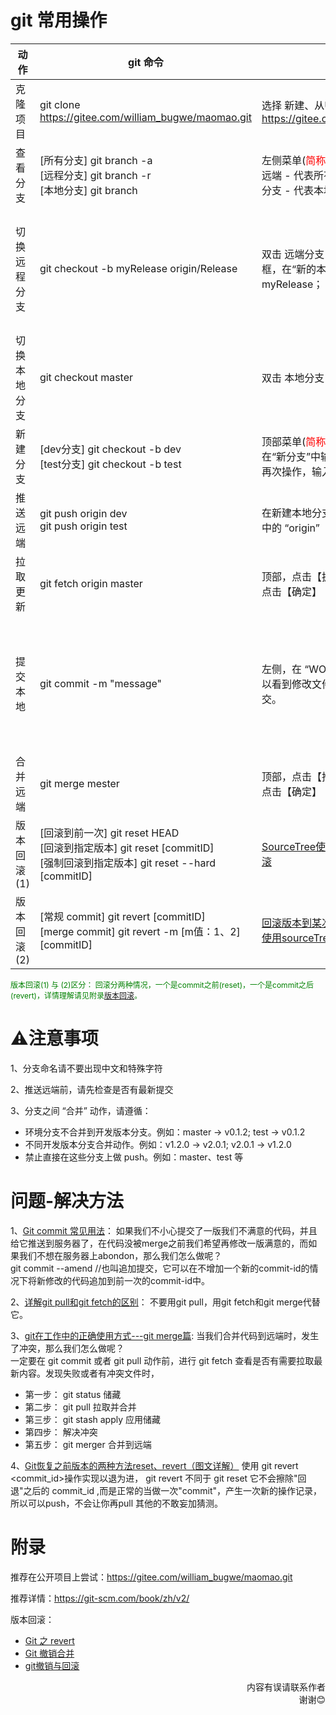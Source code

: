 # git 常用操作
| 动作 | git 命令 | sourceTree 操作 | 备注 |
| --- | -------- | -------------- | ---- |
| 克隆项目 | git clone https://gitee.com/william_bugwe/maomao.git | 选择 新建、从URL克隆，填写地址 https://gitee.com/william_bugwe/maomao.git | 默认分支 master 
| 查看分支 | [所有分支] git branch -a <br> [远程分支] git branch -r <br> [本地分支] git branch | 左侧菜单(<span style="color: red;">简称：左侧</span>)： <br> 远端 - 代表所有远端分支<br> 分支 - 代表本地分支 | |
| 切换远程分支 | git checkout -b myRelease origin/Release <br>| 双击 远端分支 Release；弹出“检出新分支”弹框，在“新的本地分支名称”中输入 myRelease；| 作用是 checkout 远程的 Release 分支，在本地起名为 myRelease 分支，并切换到本地的 myRelase 分支  | 
| 切换本地分支 | git checkout master | 双击 本地分支 master | 切记分支时，文件状态最好无修改内容 |
| 新建分支 | [dev分支] git checkout -b dev <br> [test分支] git checkout -b test | 顶部菜单(<span style="color: red;">简称：顶部</span>)，点击【分支】按钮<br>在“新分支”中输入：dev<br> 再次操作，输入：test | 当前在 master 分支上，做新建分支操作 |
| 推送远端 | git push origin dev <br> git push origin test | 在新建本地分支上(dev)右击，选择【推送到】中的 “origin” | |
| 拉取更新 | git fetch origin master | 顶部，点击【抓取】按钮<br>点击【确定】 | 当前在 master 分支上，做拉取更新操作 |
| 提交本地 | git commit -m "message" | 左侧，在 “WORKSPACE” -> “文件状态” 中，可以看到修改文件，底部填写 message 点击提交。 | ⚠️sourecTree 操作“文件状态”底部，勾选框【立即推送变更到 origin/mester】作用是，提交动作自动合并到远端分支上。 |
| 合并远端 | git merge mester | 顶部，点击【推送】按钮<br>点击【确定】 |  |
| 版本回滚(1) | [回滚到前一次] git reset HEAD <br> [回滚到指定版本] git reset [commitID] <br> [强制回滚到指定版本] git reset --hard [commitID] | <a href="https://www.jianshu.com/p/07d3a90425d4">SourceTree使用教程--文件部分提交、撤销回滚</a> | |
| 版本回滚(2) | [常规 commit] git revert [commitID] <br> [merge commit] git revert -m [m值：1、2] [commitID] | <a href="https://jingyan.baidu.com/article/ab0b563057387ac15afa7dca.html">回滚版本到某次提交</a> <br> <a href="https://blog.csdn.net/u012373815/article/details/78142806/">使用sourceTree回滚git代码到历史节点</a> | <a href="https://www.jianshu.com/p/741afd526110">SourceTree回滚指定文件代码</a> |

<span style="font-size: 12px;color: green;">
版本回滚(1) 与 (2)区分：
回滚分两种情况，一个是commit之前(reset)，一个是commit之后(revert)，详情理解请见附录<a href="#3">版本回滚</a>。
</span>

# ⚠️注意事项
1、分支命名请不要出现中文和特殊字符

2、推送远端前，请先检查是否有最新提交

3、分支之间 “合并” 动作，请遵循：
- 环境分支不合并到开发版本分支。例如：master -> v0.1.2; test -> v0.1.2
- 不同开发版本分支合并动作。例如：v1.2.0 -> v2.0.1; v2.0.1 -> v1.2.0
- 禁止直接在这些分支上做 push。例如：master、test 等

# 问题-解决方法
1、<a href="https://blog.csdn.net/qianxuedegushi/article/details/80311358">Git commit 常见用法</a>：
如果我们不小心提交了一版我们不满意的代码，并且给它推送到服务器了，在代码没被merge之前我们希望再修改一版满意的，而如果我们不想在服务器上abondon，那么我们怎么做呢？<br>
git commit --amend //也叫追加提交，它可以在不增加一个新的commit-id的情况下将新修改的代码追加到前一次的commit-id中。

2、<a href="https://blog.csdn.net/weixin_41975655/article/details/82887273">详解git pull和git fetch的区别</a>：
不要用git pull，用git fetch和git merge代替它。

3、<a href="https://blog.csdn.net/nrsc272420199/article/details/85227095">git在工作中的正确使用方式---git merge篇</a>:
当我们合并代码到远端时，发生了冲突，那么我们怎么做呢？<br>
一定要在 git commit 或者 git pull 动作前，进行 git fetch 查看是否有需要拉取最新内容。发现失败或者有冲突文件时，
- 第一步： git status 储藏
- 第二步： git pull 拉取并合并
- 第三步： git stash apply 应用储藏
- 第四步： 解决冲突
- 第五步： git merger 合并到远端

4、<a href="https://blog.csdn.net/yxlshk/article/details/79944535">Git恢复之前版本的两种方法reset、revert（图文详解）</a>
使用 git revert <commit_id>操作实现以退为进， git revert 不同于 git reset 它不会擦除"回退"之后的 commit_id ,而是正常的当做一次"commit"，产生一次新的操作记录，所以可以push，不会让你再pull 其他的不敢妄加猜测。

# 附录
推荐在公开项目上尝试：https://gitee.com/william_bugwe/maomao.git

推荐详情：https://git-scm.com/book/zh/v2/

版本回滚：
- <a href="https://segmentfault.com/a/1190000012897697?utm_source=tag-newest">Git 之 revert</a>
- <a href="http://blog.psjay.com/posts/git-revert-merge-commit/">Git 撤销合并</a>
- <a href="https://www.cnblogs.com/songgj/p/8965580.html">git撤销与回滚</a>

<div style="text-align: right;">内容有误请联系作者<br>谢谢😊</div>

